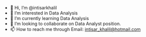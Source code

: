 - 👋 Hi, I’m @intisarkhalil
- 👀 I’m interested in Data Analysis
- 🌱 I’m currently learning Data Analysis
- 💞️ I’m looking to collaborate on Data Analyst position.
- 📫 How to reach me through Email: intisar_khalil@hotmail.com

<!---
intisarkhalil/intisarkhalil is a ✨ special ✨ repository because its `README.md` (this file) appears on your GitHub profile.
You can click the Preview link to take a look at your changes.
--->
